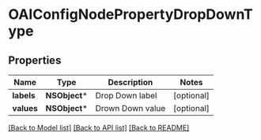 # OAIConfigNodePropertyDropDownType

## Properties
Name | Type | Description | Notes
------------ | ------------- | ------------- | -------------
**labels** | **NSObject*** | Drop Down label | [optional] 
**values** | **NSObject*** | Drown Down value | [optional] 

[[Back to Model list]](../README.md#documentation-for-models) [[Back to API list]](../README.md#documentation-for-api-endpoints) [[Back to README]](../README.md)


